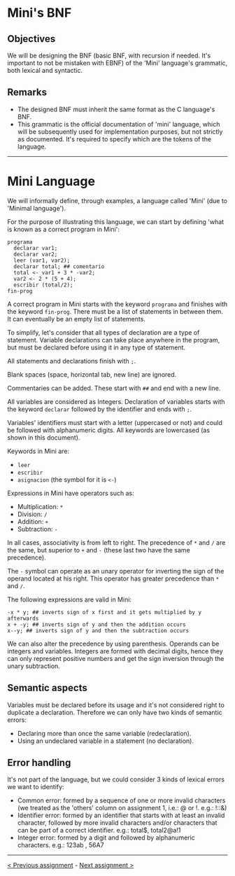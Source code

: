 # Mini's BNF

## Objectives

We will be designing the BNF (basic BNF, with recursion if needed. It's important to not be mistaken with EBNF) of the 'Mini' language's grammatic, both lexical and syntactic.

## Remarks

- The designed BNF must inherit the same format as the C language's BNF.
- This grammatic is the official documentation of 'mini' language, which will be subsequently used for implementation purposes, but not strictly as documented. It's required to specify which are the tokens of the language.

---

# Mini Language

We will informally define, through examples, a language called 'Mini' (due to 'Minimal language').

For the purpose of illustrating this language, we can start by defining 'what is known as a correct program in Mini':

```mini
programa
  declarar var1;
  declarar var2;
  leer (var1, var2);
  declarar total; ## comentario
  total <- var1 + 3 * -var2;
  var2 <- 2 * (5 + 4);
  escribir (total/2);
fin-prog
```

A correct program in Mini starts with the keyword `programa` and finishes with the keyword `fin-prog`. There must be a list of statements in between them. It can eventually be an empty list of statements.

To simplify, let's consider that all types of declaration are a type of statement. Variable declarations can take place anywhere in the program, but must be declared before using it in any type of statement.

All statements and declarations finish with `;`.

Blank spaces (space, horizontal tab, new line) are ignored.

Commentaries can be added. These start with `##` and end with a new line.

All variables are considered as Integers. Declaration of variables starts with the keyword `declarar` followed by the identifier and ends with `;`.

Variables' identifiers must start with a letter (uppercased or not) and could be followed with alphanumeric digits. All keywords are lowercased (as shown in this document).

Keywords in Mini are:

- `leer`
- `escribir`
- `asignacion` (the symbol for it is `<-`)

Expressions in Mini have operators such as:

- Multiplication: `*`
- Division: `/`
- Addition: `+`
- Subtraction: `-`

In all cases, associativity is from left to right. The precedence of `*` and `/` are the same, but superior to `+` and `-` (these last two have the same precedence).

The `-` symbol can operate as an unary operator for inverting the sign of the operand located at his right. This operator has greater precedence than `*` and `/`.

The following expressions are valid in Mini:

```mini
-x * y; ## inverts sign of x first and it gets multiplied by y afterwards
x + -y; ## inverts sign of y and then the addition occurs
x--y; ## inverts sign of y and then the subtraction occurs
```

We can also alter the precedence by using parenthesis. Operands can be integers and variables. Integers are formed with decimal digits, hence they can only represent positive numbers and get the sign inversion through the unary subtraction.

## Semantic aspects

Variables must be declared before its usage and it's not considered right to duplicate a declaration. Therefore we can only have two kinds of semantic errors:

- Declaring more than once the same variable (redeclaration).
- Using an undeclared variable in a statement (no declaration).

## Error handling

It's not part of the language, but we could consider 3 kinds of lexical errors we want to identify:

- Common error: formed by a sequence of one or more invalid characters (we treated as the 'others' column on assignment 1, i.e.: @ or !. e.g.: !::&)
- Identifier error: formed by an identifier that starts with at least an invalid character, followed by more invalid characters and/or characters that can be part of a correct identifier. e.g.: total$, total2@a!1
- Integer error: formed by a digit and followed by alphanumeric characters. e.g.: 123ab , 56A7

---

[< Previous assignment](https://github.com/NahuelFarias/SSL-2020/tree/main/assignment1-elementary-scanner) - [Next assignment >](https://github.com/NahuelFarias/SSL-2020/tree/main/assignment3-scanner-flex)
